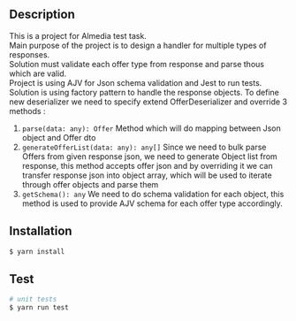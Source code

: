 ## Description
This is a project for Almedia test task. </br>
Main purpose of the project is to design a handler for multiple types of responses. </br>
Solution must validate each offer type from response and parse thous which are valid. </br>
Project is using AJV for Json schema validation and Jest to run tests.</br>
Solution is using factory pattern to handle the response objects.
To define new deserializer we need to specify extend OfferDeserializer and override 3 methods : </br>
1. ``parse(data: any): Offer`` Method which will do mapping between Json object and Offer dto </br>
2. ``generateOfferList(data: any): any[]`` Since we need to bulk parse Offers from given response json, we need to generate Object list from response, this method accepts offer json and by overriding it we can transfer response json into object array, which will be used to iterate through offer objects and parse them </br>
3. ``getSchema(): any`` We need to do schema validation for each object, this method is used to provide AJV schema for each offer type accordingly.</br>

## Installation

```bash
$ yarn install
```


## Test

```bash
# unit tests
$ yarn run test
```